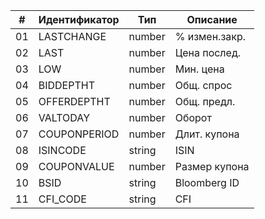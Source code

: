 |# | Идентификатор | Тип  | Описание    |
|--|---------------|------|-------------|
|01|LASTCHANGE     |number|% измен.закр.|
|02|LAST           |number|Цена послед. |
|03|LOW            |number|Мин. цена    |
|04|BIDDEPTHT      |number|Общ. спрос   |
|05|OFFERDEPTHT    |number|Общ. предл.  |
|06|VALTODAY       |number|Оборот       |
|07|COUPONPERIOD   |number|Длит. купона |
|08|ISINCODE       |string|ISIN         |
|09|COUPONVALUE    |number|Размер купона|
|10|BSID           |string|Bloomberg ID |
|11|CFI_CODE       |string|CFI          |

